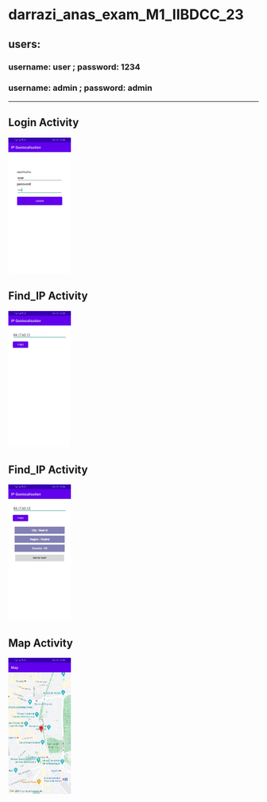 # darrazi_anas_exam_M1_IIBDCC_23

## users:
### username: user ; password: 1234
### username: admin ; password: admin
<hr>

## Login Activity
<img src="https://github.com/a-darrazi/darrazi_anas_exam_M1_IIBDCC_23/blob/master/captures/login.jpg" width="25%">

## Find_IP Activity
<img src="https://github.com/a-darrazi/darrazi_anas_exam_M1_IIBDCC_23/blob/master/captures/find_ip.jpg" width="25%">

## Find_IP Activity
<img src="https://github.com/a-darrazi/darrazi_anas_exam_M1_IIBDCC_23/blob/master/captures/ip_data.jpg" width="25%">

## Map Activity
<img src="https://github.com/a-darrazi/darrazi_anas_exam_M1_IIBDCC_23/blob/master/captures/map.jpg" width="25%">

